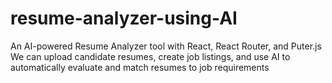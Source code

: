 # resume-analyzer-using-AI
An AI-powered Resume Analyzer tool with React, React Router, and Puter.js  We can upload candidate resumes, create job listings, and use AI to automatically evaluate and match resumes to job requirements
